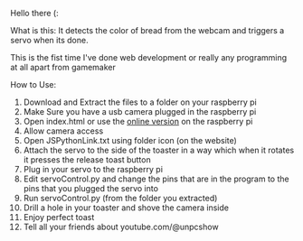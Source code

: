 Hello there (:

What is this: 
It detects the color of bread from the webcam and triggers a servo when its done. 

This is the fist time I've done web development or really any programming at all apart from gamemaker

How to Use:
1) Download and Extract the files to a folder on your raspberry pi
2) Make Sure you have a usb camera plugged in the raspberry pi
3) Open index.html or use the [online version](https://joedotmt.github.io/unpctoaster) on the raspberry pi
4) Allow camera access
5) Open JSPythonLink.txt using folder icon (on the website)
6) Attach the servo to the side of the toaster in a way which when it rotates it presses the release toast button
7) Plug in your servo to the raspberry pi
8) Edit servoControl.py and change the pins that are in the program to the pins that you plugged the servo into
9) Run servoControl.py (from the folder you extracted)
10) Drill a hole in your toaster and shove the camera inside
11) Enjoy perfect toast
12) Tell all your friends about youtube.com/@unpcshow

